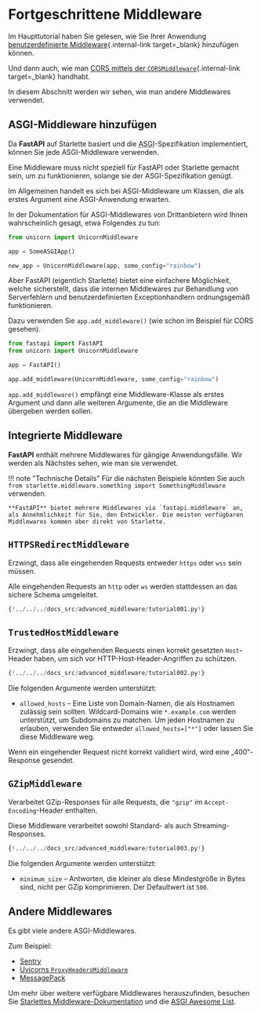 # Fortgeschrittene Middleware

Im Haupttutorial haben Sie gelesen, wie Sie Ihrer Anwendung [benutzerdefinierte Middleware](../tutorial/middleware.md){.internal-link target=_blank} hinzufügen können.

Und dann auch, wie man [CORS mittels der `CORSMiddleware`](../tutorial/cors.md){.internal-link target=_blank} handhabt.

In diesem Abschnitt werden wir sehen, wie man andere Middlewares verwendet.

## ASGI-Middleware hinzufügen

Da **FastAPI** auf Starlette basiert und die <abbr title="Asynchronous Server Gateway Interface">ASGI</abbr>-Spezifikation implementiert, können Sie jede ASGI-Middleware verwenden.

Eine Middleware muss nicht speziell für FastAPI oder Starlette gemacht sein, um zu funktionieren, solange sie der ASGI-Spezifikation genügt.

Im Allgemeinen handelt es sich bei ASGI-Middleware um Klassen, die als erstes Argument eine ASGI-Anwendung erwarten.

In der Dokumentation für ASGI-Middlewares von Drittanbietern wird Ihnen wahrscheinlich gesagt, etwa Folgendes zu tun:

```Python
from unicorn import UnicornMiddleware

app = SomeASGIApp()

new_app = UnicornMiddleware(app, some_config="rainbow")
```

Aber FastAPI (eigentlich Starlette) bietet eine einfachere Möglichkeit, welche sicherstellt, dass die internen Middlewares zur Behandlung von Serverfehlern und benutzerdefinierten Exceptionhandlern ordnungsgemäß funktionieren.

Dazu verwenden Sie `app.add_middleware()` (wie schon im Beispiel für CORS gesehen).

```Python
from fastapi import FastAPI
from unicorn import UnicornMiddleware

app = FastAPI()

app.add_middleware(UnicornMiddleware, some_config="rainbow")
```

`app.add_middleware()` empfängt eine Middleware-Klasse als erstes Argument und dann alle weiteren Argumente, die an die Middleware übergeben werden sollen.

## Integrierte Middleware

**FastAPI** enthält mehrere Middlewares für gängige Anwendungsfälle. Wir werden als Nächstes sehen, wie man sie verwendet.

!!! note "Technische Details"
    Für die nächsten Beispiele könnten Sie auch `from starlette.middleware.something import SomethingMiddleware` verwenden.

    **FastAPI** bietet mehrere Middlewares via `fastapi.middleware` an, als Annehmlichkeit für Sie, den Entwickler. Die meisten verfügbaren Middlewares kommen aber direkt von Starlette.

## `HTTPSRedirectMiddleware`

Erzwingt, dass alle eingehenden Requests entweder `https` oder `wss` sein müssen.

Alle eingehenden Requests an `http` oder `ws` werden stattdessen an das sichere Schema umgeleitet.

```Python hl_lines="2  6"
{!../../../docs_src/advanced_middleware/tutorial001.py!}
```

## `TrustedHostMiddleware`

Erzwingt, dass alle eingehenden Requests einen korrekt gesetzten `Host`-Header haben, um sich vor HTTP-Host-Header-Angriffen zu schützen.

```Python hl_lines="2  6-8"
{!../../../docs_src/advanced_middleware/tutorial002.py!}
```

Die folgenden Argumente werden unterstützt:

* `allowed_hosts` – Eine Liste von Domain-Namen, die als Hostnamen zulässig sein sollten. Wildcard-Domains wie `*.example.com` werden unterstützt, um Subdomains zu matchen. Um jeden Hostnamen zu erlauben, verwenden Sie entweder `allowed_hosts=["*"]` oder lassen Sie diese Middleware weg.

Wenn ein eingehender Request nicht korrekt validiert wird, wird eine „400“-Response gesendet.

## `GZipMiddleware`

Verarbeitet GZip-Responses für alle Requests, die `"gzip"` im `Accept-Encoding`-Header enthalten.

Diese Middleware verarbeitet sowohl Standard- als auch Streaming-Responses.

```Python hl_lines="2  6"
{!../../../docs_src/advanced_middleware/tutorial003.py!}
```

Die folgenden Argumente werden unterstützt:

* `minimum_size` – Antworten, die kleiner als diese Mindestgröße in Bytes sind, nicht per GZip komprimieren. Der Defaultwert ist `500`.

## Andere Middlewares

Es gibt viele andere ASGI-Middlewares.

Zum Beispiel:

* <a href="https://docs.sentry.io/platforms/python/integrations/fastapi/" class="external-link" target="_blank">Sentry</a>
* <a href="https://github.com/encode/uvicorn/blob/master/uvicorn/middleware/proxy_headers.py" class="external-link" target="_blank">Uvicorns `ProxyHeadersMiddleware`</a>
* <a href="https://github.com/florimondmanca/msgpack-asgi" class="external-link" target="_blank">MessagePack</a>

Um mehr über weitere verfügbare Middlewares herauszufinden, besuchen Sie <a href="https://www.starlette.io/middleware/" class="external-link" target="_blank">Starlettes Middleware-Dokumentation</a> und die <a href="https://github.com/florimondmanca/awesome-asgi" class="external-link" target="_blank">ASGI Awesome List</a>.
